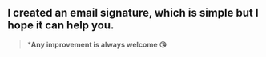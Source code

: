 ## I created an email signature, which is simple but I hope it can help you.

>***Any improvement is always welcome 😘**

